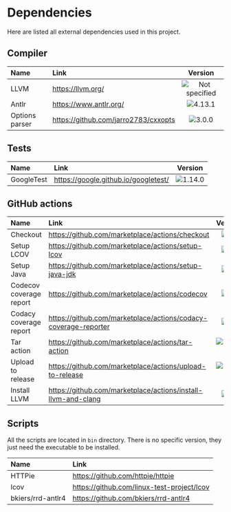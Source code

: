 # Dependencies

Here are listed all external dependencies used in this project.

## Compiler

| **Name**       | **Link**                             |                             **Version**                             |
|:---------------|:-------------------------------------|:-------------------------------------------------------------------:|
| LLVM           | https://llvm.org/                    | ![Not specified](https://img.shields.io/badge/not_specified-orange) |
| Antlr          | https://www.antlr.org/               |        ![4.13.1](https://img.shields.io/badge/4.13.1-green)         |
| Options parser | https://github.com/jarro2783/cxxopts |         ![3.0.0](https://img.shields.io/badge/3.0.0-green)          |

## Tests

| **Name**   | **Link**                             |                     **Version**                      |
|:-----------|:-------------------------------------|:----------------------------------------------------:|
| GoogleTest | https://google.github.io/googletest/ | ![1.14.0](https://img.shields.io/badge/1.14.0-green) |

## GitHub actions

| **Name**                | **Link**                                                        |                     **Version**                      |
|:------------------------|:----------------------------------------------------------------|:----------------------------------------------------:|
| Checkout                | https://github.com/marketplace/actions/checkout                 |     ![v3](https://img.shields.io/badge/v3-green)     |
| Setup LCOV              | https://github.com/marketplace/actions/setup-lcov               |     ![v1](https://img.shields.io/badge/v1-green)     |
| Setup Java              | https://github.com/marketplace/actions/setup-java-jdk           |     ![v3](https://img.shields.io/badge/v3-green)     |
| Codecov coverage report | https://github.com/marketplace/actions/codecov                  |     ![v3](https://img.shields.io/badge/v3-green)     |
| Codacy coverage report  | https://github.com/marketplace/actions/codacy-coverage-reporter |     ![v1](https://img.shields.io/badge/v1-green)     |
| Tar action              | https://github.com/marketplace/actions/tar-action               | ![v1.1.0](https://img.shields.io/badge/v1.1.0-green) |
| Upload to release       | https://github.com/marketplace/actions/upload-to-release        | ![v0.1.1](https://img.shields.io/badge/v0.1.1-green) |
| Install LLVM            | https://github.com/marketplace/actions/install-llvm-and-clang   |     ![v1](https://img.shields.io/badge/v1-green)     |

## Scripts

All the scripts are located in `bin` directory. There is no specific version, they just need the executable to be
installed.

| **Name**          | **Link**                                   |
|:------------------|:-------------------------------------------|
| HTTPie            | https://github.com/httpie/httpie           |
| lcov              | https://github.com/linux-test-project/lcov |
| bkiers/rrd-antlr4 | https://github.com/bkiers/rrd-antlr4       |
